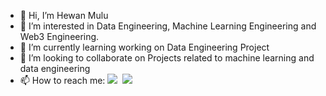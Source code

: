 - 👋 Hi, I’m Hewan Mulu
- 👀 I’m interested in Data Engineering, Machine Learning Engineering and Web3 Engineering.
- 🌱 I’m currently learning working on Data Engineering Project
- 💞️ I’m looking to collaborate on Projects related to machine learning and data engineering
- 📫 How to reach me:  <a href="https://www.linkedin.com/in/hewan-mulu-4970b7120/" target="_blank">
  <img src="https://img.shields.io/badge/linkedin-0077B5.svg?style=for-the-badge&logo=linkedin&logoColor=white"/></a>
  &nbsp;<a href="https://medium.com/@hewanmulu/" target="_blank"><img src="https://img.shields.io/badge/Medium-12100E?style=for-the-badge&logo=medium&logoColor=white"/></a> &nbsp;

<br />

<!---
hewanm/hewanm is a ✨ special ✨ repository because its `README.md` (this file) appears on your GitHub profile.
You can click the Preview link to take a look at your changes.
--->
